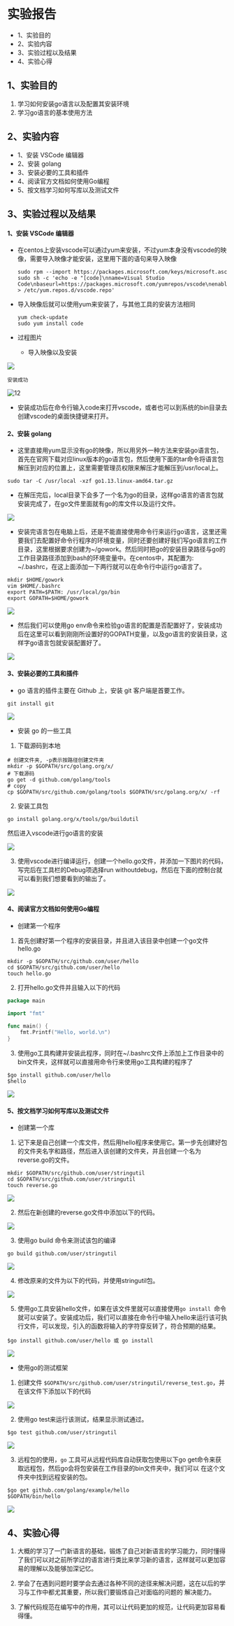 # 实验报告

- 1、实验目的
- 2、实验内容
- 3、实验过程以及结果
- 4、实验心得

## 1、实验目的

1. 学习如何安装go语言以及配置其安装环境
2. 学习go语言的基本使用方法

## 2、实验内容

- 1、安装 VSCode 编辑器
- 2、安装 golang
- 3、安装必要的工具和插件
- 4、阅读官方文档如何使用Go编程
- 5、按文档学习如何写库以及测试文件

## 3、实验过程以及结果

#### 1、安装 VSCode 编辑器

* 在centos上安装vscode可以通过yum来安装，不过yum本身没有vscode的映像，需要导入映像才能安装，这里用下面的语句来导入映像

  ~~~
  sudo rpm --import https://packages.microsoft.com/keys/microsoft.asc
  sudo sh -c 'echo -e "[code]\nname=Visual Studio Code\nbaseurl=https://packages.microsoft.com/yumrepos/vscode\nenabled=1\ngpgcheck=1\ngpgkey=https://packages.microsoft.com/keys/microsoft.asc" > /etc/yum.repos.d/vscode.repo'
  ~~~

* 导入映像后就可以使用yum来安装了，与其他工具的安装方法相同

  ~~~
  yum check-update
  sudo yum install code
  ~~~

* 过程图片

  * 导入映像以及安装

![](pic/11.png)

  	安装成功

![12](pic/12.png)

* 安装成功后在命令行输入code来打开vscode，或者也可以到系统的bin目录去创建vscode的桌面快捷键来打开。

#### 2、安装 golang

* 这里直接用yum显示没有go的映像，所以用另外一种方法来安装go语言包，首先在官网下载对应linux版本的go语言包，然后使用下面的tar命令将语言包解压到对应的位置上，这里需要管理员权限来解压才能解压到/usr/local上。

~~~
sudo tar -C /usr/local -xzf go1.13.linux-amd64.tar.gz
~~~

* 在解压完后，local目录下会多了一个名为go的目录，这样go语言的语言包就安装完成了，在go文件里面就有go的库文件以及运行文件。

![](pic/2.png)

* 安装完语言包在电脑上后，还是不能直接使用命令行来运行go语言，这里还需要我们去配置好命令行程序的环境变量，同时还要创建好我们写go语言的工作目录，这里根据要求创建为~/gowork。然后同时把go的安装目录路径与go的工作目录路径添加到bash的环境变量中。在centos中，其配置为: ~/.bashrc，在这上面添加一下两行就可以在命令行中运行go语言了。

~~~
mkdir $HOME/gowork
vim $HOME/.bashrc
export PATH=$PATH: /usr/local/go/bin
export GOPATH=$HOME/gowork
~~~

![](pic/5.png)

* 然后我们可以使用go env命令来检验go语言的配置是否配置好了，安装成功后在这里可以看到刚刚所设置好的GOPATH变量，以及go语言的安装目录，这样字go语言包就安装配置好了。

![](pic/7.png)

#### 3、安装必要的工具和插件

* go 语言的插件主要在 Github 上，安装 git 客户端是首要工作。

~~~
git install git
~~~

![](pic/14.png)

* 安装 go 的一些工具

1. 下载源码到本地

~~~
# 创建文件夹, -p表示按路径创建文件夹
mkdir -p $GOPATH/src/golang.org/x/
# 下载源码
go get -d github.com/golang/tools
# copy 
cp $GOPATH/src/github.com/golang/tools $GOPATH/src/golang.org/x/ -rf
~~~

2. 安装工具包

~~~
go install golang.org/x/tools/go/buildutil
~~~

然后进入vscode进行go语言的安装

![](pic/16.png)

3. 使用vscode进行编译运行，创建一个hello.go文件，并添加一下图片的代码，写完后在工具栏的Debug项选择run withoutdebug，然后在下面的控制台就可以看到我们想要看到的输出了。

![](pic/17.png)



#### 4、阅读官方文档如何使用Go编程

* 创建第一个程序

1. 首先创建好第一个程序的安装目录，并且进入该目录中创建一个go文件hello.go

~~~
mkdir -p $GOPATH/src/github.com/user/hello
cd $GOPATH/src/github.com/user/hello
touch hello.go
~~~

2. 打开hello.go文件并且输入以下的代码

~~~go
package main

import "fmt"

func main() {
	fmt.Printf("Hello, world.\n")
}
~~~

3. 使用go工具构建并安装此程序，同时在~/.bashrc文件上添加上工作目录中的bin文件夹，这样就可以直接用命令行来使用go工具构建的程序了

~~~
$go install github.com/user/hello
$hello
~~~

![](pic/18.png)

#### 5、按文档学习如何写库以及测试文件

* 创建第一个库

1. 记下来是自己创建一个库文件，然后用hello程序来使用它。第一步先创建好包的文件夹名字和路径，然后进入该创建的文件夹，并且创建一个名为reverse.go的文件。

~~~
mkdir $GOPATH/src/github.com/user/stringutil
cd $GOPATH/src/github.com/user/stringutil
touch reverse.go
~~~

![](pic/19.png)

2. 然后在新创建的reverse.go文件中添加以下的代码。

![](pic/20.png)

3. 使用go build 命令来测试该包的编译

~~~
go build github.com/user/stringutil
~~~

![](pic/21.png)

4. 修改原来的文件为以下的代码，并使用stringutil包。

![](pic/20.png)

5. 使用go工具安装hello文件，如果在该文件里就可以直接使用`go install `命令就可以安装了。安装成功后，我们可以直接在命令行中输入hello来运行该可执行文件，可以发现，引入的函数将输入的字符穿反转了，符合预期的结果。

~~~
$go install github.com/user/hello 或 go install
~~~

![](pic/23.png)

* 使用go的测试框架

1. 创建文件 `$GOPATH/src/github.com/user/stringutil/reverse_test.go`，并在该文件下添加以下的代码

![](pic/24.png)

2. 使用go test来运行该测试，结果显示测试通过。

~~~
$go test github.com/user/stringutil
~~~

![](pic/27.png)

3. 远程包的使用，`go` 工具可从远程代码库自动获取包使用以下go get命令来获取远程包，然后go会将包安装在工作目录的bin文件夹中，我们可以 在这个文件夹中找到远程安装的包。

~~~
$go get github.com/golang/example/hello
$GOPATH/bin/hello
~~~

![](pic/28.png)



## 4、实验心得

1. 大概的学习了一门新语言的基础，锻炼了自己对新语言的学习能力，同时懂得了我们可以对之前所学过的语言进行类比来学习新的语言，这样就可以更加容易的理解以及能够加深记忆。

2. 学会了在遇到问题时要学会去通过各种不同的途径来解决问题，这在以后的学习与工作中都尤其重要，所以我们要锻炼自己对面临的问题的 解决能力。

3. 了解代码规范在编写中的作用，其可以让代码更加的规范，让代码更加容易看得懂。

